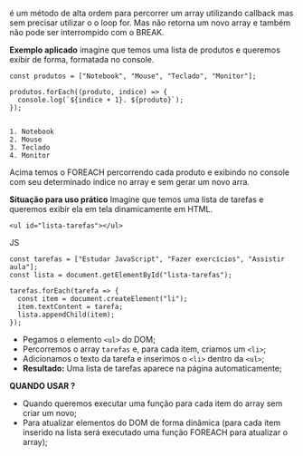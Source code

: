 é um método de alta ordem para percorrer um array utilizando callback mas sem precisar utilizar o o loop for. 
Mas não retorna um novo array e também não pode ser interrompido com o BREAK.

**Exemplo aplicado**
imagine que temos uma lista de produtos e queremos exibir de forma, formatada no console.
```
const produtos = ["Notebook", "Mouse", "Teclado", "Monitor"];

produtos.forEach((produto, indice) => {
  console.log(`${indice + 1}. ${produto}`);
});


1. Notebook
2. Mouse
3. Teclado
4. Monitor

```
Acima temos o FOREACH percorrendo cada produto e exibindo no console com seu determinado indice no array e sem gerar um novo arra.


**Situação para uso prático**
Imagine que temos uma lista de tarefas e queremos exibir ela em tela dinamicamente em HTML.
```
<ul id="lista-tarefas"></ul>

```
JS
```
const tarefas = ["Estudar JavaScript", "Fazer exercícios", "Assistir aula"];
const lista = document.getElementById("lista-tarefas");

tarefas.forEach(tarefa => {
  const item = document.createElement("li");
  item.textContent = tarefa;
  lista.appendChild(item);
});

```
- Pegamos o elemento `<ul>` do DOM;
- Percorremos o array `tarefas` e, para cada item, criamos um `<li>`;
- Adicionamos o texto da tarefa e inserimos o `<li>` dentro da `<ul>`;
- **Resultado:** Uma lista de tarefas aparece na página automaticamente;

**QUANDO USAR ?**
- Quando queremos executar uma função para cada item do array sem criar um novo;
- Para atualizar elementos do DOM de forma dinâmica (para cada item inserido na lista será executado uma função FOREACH para atualizar o array);
